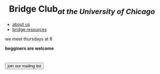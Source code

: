<html>
      <head>
         <meta charset="utf-8">
         <meta http-equiv="x-ua-compatible" content="ie=edge">
         <meta name="viewport" content="width=device-width, initial-scale=1, shrink-to-fit=no">
         <title>bridge club</title>
         <link rel="stylesheet" href="main/style.css"/>
       </head>
<body>
<center>
<h1>Bridge Club<sub><em>at the University of Chicago</em></sub></h1>
</center><nav>
<ul>
<li><a href="/">about us</a></li>
<li><a href="/link">bridge resources</a></li>
</ul>
</nav>
<p>we meet thursdays at 8</p>
<p><strong>begginers are welcome</strong></p>

<h1><button>join our mailing list</button></h1>
      
</html>
